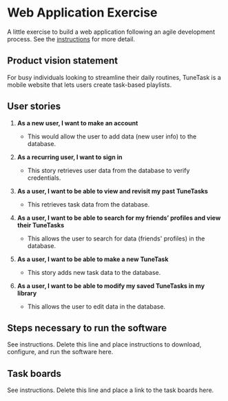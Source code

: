 # Web Application Exercise

A little exercise to build a web application following an agile development process. See the [instructions](instructions.md) for more detail.

## Product vision statement

For busy individuals looking to streamline their daily routines, TuneTask is a mobile website that lets users create task-based playlists.

## User stories

1. **As a new user, I want to make an account**
   - This would allow the user to add data (new user info) to the database.

2. **As a recurring user, I want to sign in**
   - This story retrieves user data from the database to verify credentials.

3. **As a user, I want to be able to view and revisit my past TuneTasks**
   - This retrieves task data from the database.

4. **As a user, I want to be able to search for my friends’ profiles and view their TuneTasks**
   - This allows the user to search for data (friends' profiles) in the database.

5. **As a user, I want to be able to make a new TuneTask**
   - This story adds new task data to the database.

6. **As a user, I want to be able to modify my saved TuneTasks in my library**
   - This allows the user to edit data in the database.

## Steps necessary to run the software

See instructions. Delete this line and place instructions to download, configure, and run the software here.

## Task boards

See instructions. Delete this line and place a link to the task boards here.
